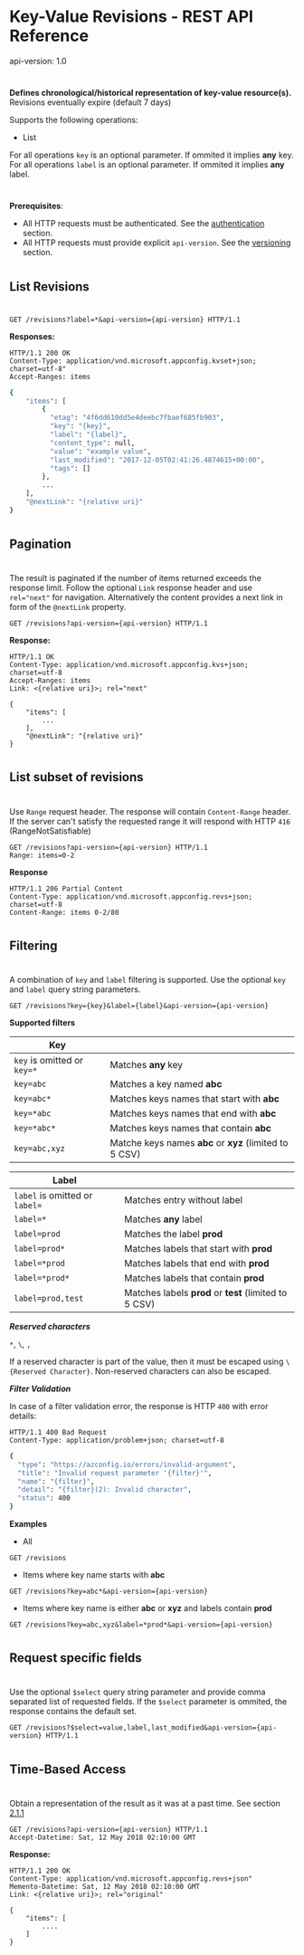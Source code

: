 # Key-Value Revisions - REST API Reference
api-version: 1.0
#
**Defines chronological/historical representation of key-value resource(s).**
Revisions eventually expire (default 7 days)

Supports the following operations:
- List

For all operations ``key`` is an optional parameter. If ommited it implies **any** key.
For all operations ``label`` is an optional parameter. If ommited it implies **any** label.

#
#
**Prerequisites**: 
- All HTTP requests must be authenticated. See the [authentication](./authentication/index.md) section.
- All HTTP requests must provide explicit ``api-version``. See the [versioning](./versioning.md) section.

#
#
## List Revisions
#
```
GET /revisions?label=*&api-version={api-version} HTTP/1.1
```
**Responses:**
```
HTTP/1.1 200 OK
Content-Type: application/vnd.microsoft.appconfig.kvset+json; charset=utf-8"
Accept-Ranges: items
```

```sh
{
    "items": [
        {
          "etag": "4f6dd610dd5e4deebc7fbaef685fb903",
          "key": "{key}",
          "label": "{label}",
          "content_type": null,
          "value": "example value",
          "last_modified": "2017-12-05T02:41:26.4874615+00:00",
          "tags": []
        },
        ...
    ],
    "@nextLink": "{relative uri}"
}
```

#
#
#
## Pagination
#
The result is paginated if the number of items returned exceeds the response limit. Follow the optional ``Link`` response header and use ``rel="next"`` for navigation. 
Alternatively the content provides a next link in form of the ``@nextLink`` property.
```
GET /revisions?api-version={api-version} HTTP/1.1
```
**Response:**
```
HTTP/1.1 OK
Content-Type: application/vnd.microsoft.appconfig.kvs+json; charset=utf-8
Accept-Ranges: items
Link: <{relative uri}>; rel="next"
```
```
{
    "items": [
        ...
    ],
    "@nextLink": "{relative uri}"
}
```
#
#
#
## List subset of revisions
#
Use ``Range`` request header. The response will contain ``Content-Range`` header. 
If the server can't satisfy the requested range it will respond with HTTP ``416`` (RangeNotSatisfiable)
```
GET /revisions?api-version={api-version} HTTP/1.1
Range: items=0-2
```
**Response**
```
HTTP/1.1 206 Partial Content
Content-Type: application/vnd.microsoft.appconfig.revs+json; charset=utf-8
Content-Range: items 0-2/80
```

#
#
#
## Filtering
#
A combination of ```key``` and ```label``` filtering is supported. 
Use the optional ```key``` and ```label``` query string parameters. 

```
GET /revisions?key={key}&label={label}&api-version={api-version}
```

**Supported filters**

|Key||
|--|--|
|```key``` is omitted or ```key=*```|Matches **any** key|
|```key=abc```|Matches a key named  **abc**|
|```key=abc*```|Matches keys names that start with **abc**|
|```key=*abc```|Matches keys names that end with **abc**|
|```key=*abc*```|Matches keys names that contain **abc**|
|```key=abc,xyz```|Matche keys names **abc** or **xyz** (limited to 5 CSV)|

|Label||
|--|--|
|```label``` is omitted or ```label=```|Matches entry without label|
|```label=*```|Matches **any** label|
|```label=prod```|Matches the label **prod**|
|```label=prod*```|Matches labels that start with **prod**|
|```label=*prod```|Matches labels that end with **prod**|
|```label=*prod*```|Matches labels that contain **prod**|
|```label=prod,test```|Matches labels **prod** or **test** (limited to 5 CSV)|


***Reserved characters***

```*```, ```\```, ```,```

If a reserved character is part of the value, then it must be escaped using ```\{Reserved Character}```. Non-reserved characters can also be escaped.


***Filter Validation***

In case of a filter validation error, the response is HTTP ```400``` with error details:

```
HTTP/1.1 400 Bad Request
Content-Type: application/problem+json; charset=utf-8
```
```sh 
{
  "type": "https://azconfig.io/errors/invalid-argument",
  "title": "Invalid request parameter '{filter}'",
  "name": "{filter}",
  "detail": "{filter}(2): Invalid character",
  "status": 400
}
```

**Examples**

- All
```
GET /revisions
```

- Items where key name starts with **abc**
```
GET /revisions?key=abc*&api-version={api-version}
```

- Items where key name is either **abc** or **xyz** and labels contain **prod**
```
GET /revisions?key=abc,xyz&label=*prod*&api-version={api-version}
```

#
#
#
## Request specific fields
#
Use the optional ``$select`` query string parameter and provide comma separated list of requested fields. If the ``$select`` parameter is ommited, the response contains the default set.
```
GET /revisions?$select=value,label,last_modified&api-version={api-version} HTTP/1.1
```

#
#
#
## Time-Based Access
#
Obtain a representation of the result as it was at a past time. See section [2.1.1](https://tools.ietf.org/html/rfc7089#section-2.1)
```
GET /revisions?api-version={api-version} HTTP/1.1
Accept-Datetime: Sat, 12 May 2018 02:10:00 GMT
```

**Response:**
```
HTTP/1.1 200 OK
Content-Type: application/vnd.microsoft.appconfig.revs+json"
Memento-Datetime: Sat, 12 May 2018 02:10:00 GMT
Link: <{relative uri}>; rel="original"
```
```
{
    "items": [
        ....
    ]
}
```